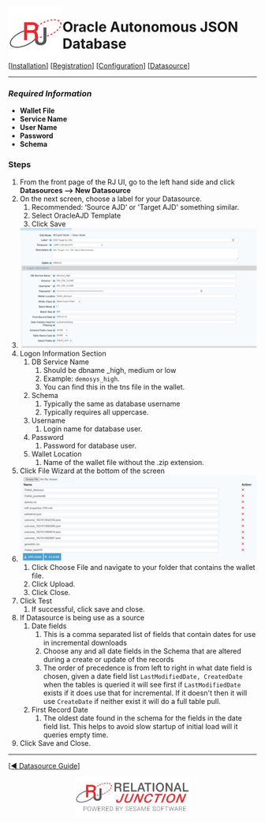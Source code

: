  <a href="http://www.sesamesoftware.com"><img align=left src="../images/RJOrbit110x110.png"></img></a>

# Oracle Autonomous JSON Database

[[Installation](../guides/installguide.md)] [[Registration](../guides/RegistrationGuide.md)] [[Configuration](../guides/configurationGuide.md)] [[Datasource](../guides/DatasourceGuide.md)]

---

### *Required Information*

* **Wallet File**
* **Service Name**
* **User Name**
* **Password**
* **Schema**

### Steps

1. From the front page of the RJ UI, go to the left hand side and click **Datasources --> New Datasource**
2. On the next screen, choose a label for your Datasource.
   1. Recommended: ‘Source AJD’ or 'Target AJD' something similar.
   2. Select OracleAJD Template
   3. Click Save
3. ![Oracle adw Datasource](../images/ADWDS.png)
4. Logon Information Section
   1. DB Service Name
      1. Should be dbname _high, medium or low 
      2. Example: ``demosys_high``. 
      3. You can find this in the tns file in the wallet.
   2. Schema
      1. Typically the same as database username
      2. Typically requires all uppercase.
   3. Username
      1. Login name for database user.
   4. Password
      1. Password for database user.
   5. Wallet Location
      1. Name of the wallet file without the .zip extension.
5. Click File Wizard at the bottom of the screen
6. ![File Wizard](../images/fileWizard.png)
   1. Click Choose File and navigate to your folder that contains the wallet file.
   2. Click Upload.
   3. Click Close.
7. Click Test
   1. If successful, click save and close.
8. If Datasource is being use as a source
   1. Date fields
      1. This is a comma separated list of fields that contain dates for use in incremental downloads
      2. Choose any and all date fields in the Schema that are altered during a create or update of the records
      3. The order of precedence is from left to right in what date field is chosen, given a date field list `LastModifiedDate, CreatedDate` when the tables is queried it will see first if `LastModifiedDate` exists if it does use that for incremental. If it doesn't then it will use `CreateDate` if neither exist it will do a full table pull.
   2. First Record Date
      1. The oldest date found in the schema for the fields in the date field list. This helps to avoid slow startup of initial load will it queries empty time.
9. Click Save and Close.

---

[[&#9664; Datasource Guide](../guides/DatasourceGuide.md)]

<p align="center" >  <a href="http://www.sesamesoftware.com"><img align=center src="../images/poweredBy.png" height="80px"></img></a> </p>

